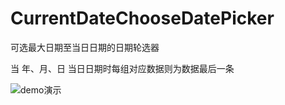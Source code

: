 # CurrentDateChooseDatePicker

可选最大日期至当日日期的日期轮选器

当 年、月、日 当日日期时每组对应数据则为数据最后一条

![demo演示](https://raw.githubusercontent.com/LoserForLoser/CurrentDateChooseDatePicker/master/GIF/QQ20180720-123110-HD.gif?raw=true)
